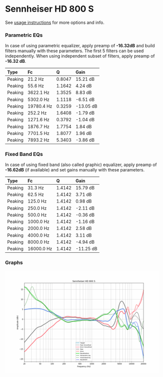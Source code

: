 # Sennheiser HD 800 S
See [usage instructions](https://github.com/jaakkopasanen/AutoEq#usage) for more options and info.

### Parametric EQs
In case of using parametric equalizer, apply preamp of **-16.32dB** and build filters manually
with these parameters. The first 5 filters can be used independently.
When using independent subset of filters, apply preamp of **-16.32 dB**.

| Type    | Fc         |      Q | Gain      |
|:--------|:-----------|:-------|:----------|
| Peaking | 21.2 Hz    | 0.8047 | 15.21 dB  |
| Peaking | 55.6 Hz    | 1.1642 | 4.24 dB   |
| Peaking | 3622.1 Hz  | 1.3525 | 8.83 dB   |
| Peaking | 5302.0 Hz  | 1.1118 | -6.51 dB  |
| Peaking | 19780.4 Hz | 0.3259 | -13.05 dB |
| Peaking | 252.2 Hz   | 1.6408 | -1.79 dB  |
| Peaking | 1271.6 Hz  | 0.3792 | -1.04 dB  |
| Peaking | 1876.7 Hz  | 1.7754 | 1.84 dB   |
| Peaking | 7701.5 Hz  | 1.8077 | 1.96 dB   |
| Peaking | 7893.2 Hz  | 5.3403 | -3.86 dB  |

### Fixed Band EQs
In case of using fixed band (also called graphic) equalizer, apply preamp of **-16.62dB**
(if available) and set gains manually with these parameters.

| Type    | Fc         |      Q | Gain      |
|:--------|:-----------|:-------|:----------|
| Peaking | 31.3 Hz    | 1.4142 | 15.79 dB  |
| Peaking | 62.5 Hz    | 1.4142 | 3.71 dB   |
| Peaking | 125.0 Hz   | 1.4142 | 0.98 dB   |
| Peaking | 250.0 Hz   | 1.4142 | -2.11 dB  |
| Peaking | 500.0 Hz   | 1.4142 | -0.36 dB  |
| Peaking | 1000.0 Hz  | 1.4142 | -1.16 dB  |
| Peaking | 2000.0 Hz  | 1.4142 | 2.58 dB   |
| Peaking | 4000.0 Hz  | 1.4142 | 3.11 dB   |
| Peaking | 8000.0 Hz  | 1.4142 | -4.94 dB  |
| Peaking | 16000.0 Hz | 1.4142 | -11.25 dB |

### Graphs
![](./Sennheiser%20HD%20800%20S.png)